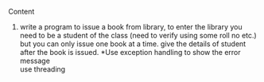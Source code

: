 Content

1. write a program to issue a book from library, to enter the library you need to be a student of the class (need to verify using some roll no etc.) but you can only issue one book at a time. give the details of student after the book is issued. *Use exception handling to show the error message                
use threading
